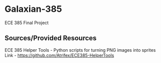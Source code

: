 # Galaxian-385
ECE 385 Final Project
## Sources/Provided Resources
ECE 385 Helper Tools - Python scripts for turning PNG images into sprites </br>
Link - https://github.com/Atrifex/ECE385-HelperTools

